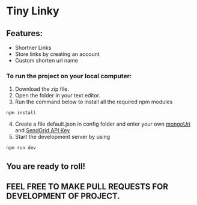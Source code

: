 # Tiny Linky
## Features:
- Shortner Links
- Store links by creating an account
- Custom shorten url name

### To run the project on your local computer:
1. Download the zip file.
2. Open the folder in your text editor.
3. Run the command below to install all the required npm modules
```
npm install

```
4. Create a file default.json in config folder and enter your own [mongoUri](https://bit.ly/3hXsLNa) and [SendGrid API Key](https://docs.sendgrid.com/)
5. Start the development server by using
```
npm run dev
```
## You are ready to roll!



## FEEL FREE TO MAKE PULL REQUESTS FOR DEVELOPMENT OF PROJECT.

